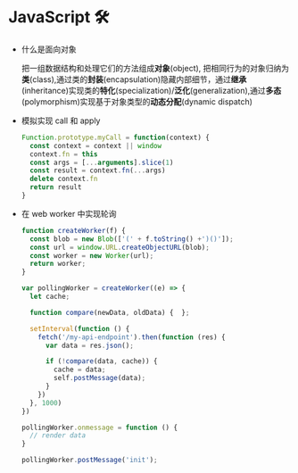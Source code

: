 # JavaScript 🛠

* 什么是面向对象

  把一组数据结构和处理它们的方法组成**对象**(object), 把相同行为的对象归纳为**类**(class),通过类的**封装**(encapsulation)隐藏内部细节，通过**继承**(inheritance)实现类的**特化**(specialization)/**泛化**(generalization),通过**多态**(polymorphism)实现基于对象类型的**动态分配**(dynamic dispatch)

* 模拟实现 call 和 apply

  ```javascript
  Function.prototype.myCall = function(context) {
    const context = context || window
    context.fn = this
    const args = [...arguments].slice(1)
    const result = context.fn(...args)
    delete context.fn
    return result
  }
  ```

* 在 web worker 中实现轮询

  ```javascript
  function createWorker(f) {
    const blob = new Blob(['(' + f.toString() +')()']);
    const url = window.URL.createObjectURL(blob);
    const worker = new Worker(url);
    return worker;
  }
  
  var pollingWorker = createWorker((e) => {
    let cache;
  
    function compare(newData, oldData) {  };
  
    setInterval(function () {
      fetch('/my-api-endpoint').then(function (res) {
        var data = res.json();
  
        if (!compare(data, cache)) {
          cache = data;
          self.postMessage(data);
        }
      })
    }, 1000)
  })
  
  pollingWorker.onmessage = function () {
    // render data
  }
  
  pollingWorker.postMessage('init');
  ```

  



